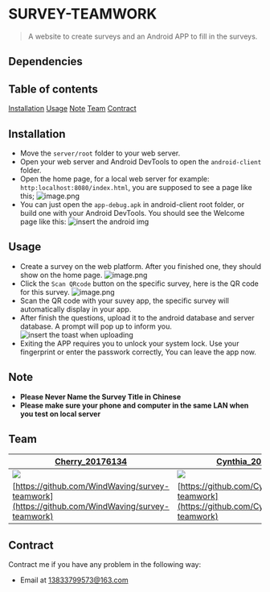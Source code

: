 # SURVEY-TEAMWORK
> A website to create surveys and an Android APP to fill in the surveys.

## Dependencies

## Table of contents
[Installation](#Installation)
[Usage](#Usage)
[Note](#Note)
[Team](#Team)
[Contract](#Contract)

## <span id="Installation"> Installation</span>
 - Move the `server/root` folder to your web server.
 - Open your web server and Android DevTools to open the `android-client` folder.
 - Open the home page, for a local web server for example: `http:localhost:8080/index.html`, you are supposed to see a page like this;
![image.png](https://i.loli.net/2020/03/20/2RkbZHDAtrX6SpU.png)
 - You can just open the `app-debug.apk` in android-client root folder, or build one with your Android DevTools. You should see the Welcome page like this:
 ![insert the android img]()

## <span id="Usage">Usage</span>
- Create a survey on the web platform. After you finished one, they should show on the home page.
![image.png](https://i.loli.net/2020/03/20/lwbtJSTZiOCXpQ1.png)
- Click the `Scan QRcode` button on the specific survey, here is the QR code for this survey.
![image.png](https://i.loli.net/2020/03/20/jKohEBpWHFzPA6q.png)
- Scan the QR code with your suvey app, the specific survey will automatically display in your app.
- After finish the questions, upload it to the android database and server database. A prompt will pop up to inform you.
![insert the toast when uploading]()
- Exiting the APP requires you to unlock your system lock. Use your fingerprint or enter the passwork correctly, You can leave the app now.

## <span id="Note">Note</span>
- **Please Never Name the Survey Title in Chinese**
- **Please make sure your phone and computer in the same LAN when you test on local server**

## <span id="Team">Team</span>
|[Cherry_20176134](https://github.com/WindWaving)|[Cynthia_20175980](https://github.com/Cynthia879)|[Geralt_20175990](https://github.com/LuSylvia)|
|--|--|--|
|[![](https://avatars2.githubusercontent.com/u/39412843?s=200&u=43dab9aa9249a5abf54014813e8a9c5f7b9b9272&v=4)](https://github.com/WindWaving/survey-teamwork)  |[![](https://avatars1.githubusercontent.com/u/61367567?s=200&v=4)](https://github.com/Cynthia879/survey-teamwork)  |[![](https://avatars2.githubusercontent.com/u/40913318?s=200&v=4)](https://github.com/LuSylvia/survey-teamwork)|
|[https://github.com/WindWaving/survey-teamwork](https://github.com/WindWaving/survey-teamwork)|[https://github.com/Cynthia879/survey-teamwork](https://github.com/Cynthia879/survey-teamwork)|[https://github.com/LuSylvia/survey-teamwork](https://github.com/LuSylvia/survey-teamwork)|

## <span id="Contract">Contract</span>
Contract me if you have any problem in the following way:
- Email at 13833799573@163.com
